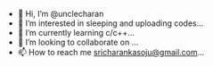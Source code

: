- 👋 Hi, I’m @unclecharan
- 👀 I’m interested in sleeping and uploading codes...
- 🌱 I’m currently learning c/c++...
- 💞️ I’m looking to collaborate on ...
- 📫 How to reach me sricharankasoju@gmail.com...

<!---
unclecharan/unclecharan is a ✨ special ✨ repository because its `README.md` (this file) appears on your GitHub profile.
You can click the Preview link to take a look at your changes.
--->

